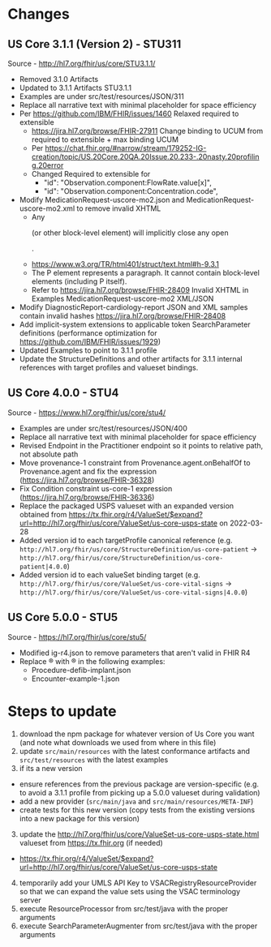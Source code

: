 # Changes 
## US Core 3.1.1 (Version 2) - STU311
Source - http://hl7.org/fhir/us/core/STU3.1.1/
- Removed 3.1.0 Artifacts
- Updated to 3.1.1 Artifacts STU3.1.1
- Examples are under src/test/resources/JSON/311
- Replace all narrative text with minimal placeholder for space efficiency
- Per https://github.com/IBM/FHIR/issues/1460 Relaxed required to extensible
    - https://jira.hl7.org/browse/FHIR-27911 Change binding to UCUM from required to extensible + max binding UCUM
    - Per https://chat.fhir.org/#narrow/stream/179252-IG-creation/topic/US.20Core.20QA.20Issue.20.233-.20nasty.20profiling.20error
    - Changed Required to extensible for 
        - "id": "Observation.component:FlowRate.value[x]",
        - "id": "Observation.component:Concentration.code",
- Modify MedicationRequest-uscore-mo2.json and MedicationRequest-uscore-mo2.xml to remove invalid XHTML
   - Any <p> (or other block-level element) will implicitly close any open <p>.
   - https://www.w3.org/TR/html401/struct/text.html#h-9.3.1
   - The P element represents a paragraph. It cannot contain block-level elements (including P itself).
   - Refer to https://jira.hl7.org/browse/FHIR-28409 Invalid XHTML in Examples MedicationRequest-uscore-mo2 XML/JSON
- Modify DiagnosticReport-cardiology-report JSON and XML samples contain invalid hashes https://jira.hl7.org/browse/FHIR-28408
- Add implicit-system extensions to applicable token SearchParameter definitions (performance optimization for https://github.com/IBM/FHIR/issues/1929)
- Updated Examples to point to 3.1.1 profile
- Update the StructureDefinitions and other artifacts for 3.1.1 internal references with target profiles and valueset bindings.

## US Core 4.0.0 - STU4
Source - https://www.hl7.org/fhir/us/core/stu4/
- Examples are under src/test/resources/JSON/400
- Replace all narrative text with minimal placeholder for space efficiency
- Revised Endpoint in the Practitioner endpoint so it points to relative path, not absolute path
- Move provenance-1 constraint from Provenance.agent.onBehalfOf to Provenance.agent and fix the expression (https://jira.hl7.org/browse/FHIR-36328)
- Fix Condition constraint us-core-1 expression (https://jira.hl7.org/browse/FHIR-36336) 
- Replace the packaged USPS valueset with an expanded version obtained from https://tx.fhir.org/r4/ValueSet/$expand?url=http://hl7.org/fhir/us/core/ValueSet/us-core-usps-state on 2022-03-28
- Added version id to each targetProfile canonical reference (e.g. `http://hl7.org/fhir/us/core/StructureDefinition/us-core-patient` -> `http://hl7.org/fhir/us/core/StructureDefinition/us-core-patient|4.0.0`)
- Added version id to each valueSet binding target (e.g. `http://hl7.org/fhir/us/core/ValueSet/us-core-vital-signs` -> `http://hl7.org/fhir/us/core/ValueSet/us-core-vital-signs|4.0.0`)


## US Core 5.0.0 - STU5
Source - https://hl7.org/fhir/us/core/stu5/
- Modified ig-r4.json to remove parameters that aren't valid in FHIR R4
- Replace &reg; with ® in the following examples:
  - Procedure-defib-implant.json
  - Encounter-example-1.json


# Steps to update
1. download the npm package for whatever version of Us Core you want (and note what downloads we used from where in this file)
2. update `src/main/resources` with the latest conformance artifacts and `src/test/resources` with the latest examples
3. if its a new version
  - ensure references from the previous package are version-specific (e.g. to avoid a 3.1.1 profile from picking up a 5.0.0 valueset during validation)
  - add a new provider (`src/main/java` and `src/main/resources/META-INF`)
  - create tests for this new version (copy tests from the existing versions into a new package for this version)
3. update the http://hl7.org/fhir/us/core/ValueSet-us-core-usps-state.html valueset from https://tx.fhir.org (if needed)
  - https://tx.fhir.org/r4/ValueSet/$expand?url=http://hl7.org/fhir/us/core/ValueSet/us-core-usps-state
4. temporarily add your UMLS API Key to VSACRegistryResourceProvider so that we can expand the value sets using the VSAC terminology server
5. execute ResourceProcessor from src/test/java with the proper arguments
6. execute SearchParameterAugmenter from src/test/java with the proper arguments